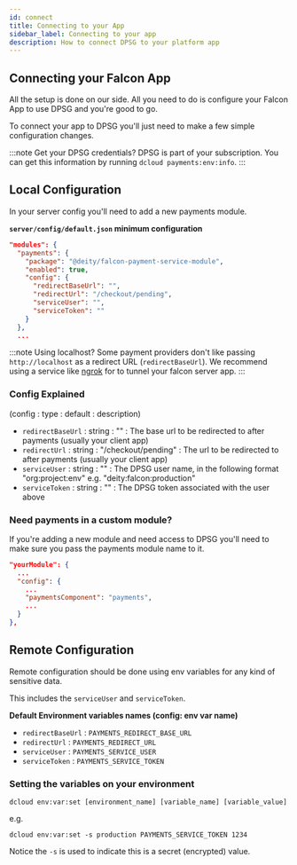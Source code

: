 ```yaml
---
id: connect
title: Connecting to your App
sidebar_label: Connecting to your app
description: How to connect DPSG to your platform app
---
```


## Connecting your Falcon App

All the setup is done on our side. All you need to do is configure your Falcon App to use DPSG and you're good to go.

To connect your app to DPSG you'll just need to make a few simple configuration changes.

:::note Get your DPSG credentials?
DPSG is part of your subscription. You can get this information by running `dcloud payments:env:info`.
:::

## Local Configuration

In your server config you'll need to add a new payments module.

**`server/config/default.json` minimum configuration**
```json
"modules": {
  "payments": {
    "package": "@deity/falcon-payment-service-module",
    "enabled": true,
    "config": {
      "redirectBaseUrl": "",
      "redirectUrl": "/checkout/pending",
      "serviceUser": "",
      "serviceToken": ""
    }
  },
  ...
```

:::note Using localhost?
Some payment providers don't like passing `http://localhost` as a redirect URL (`redirectBaseUrl`). We recommend using a service like [ngrok](https://ngrok.com/) for to tunnel your falcon server app.
:::

### Config Explained

(config : type : default : description)

- `redirectBaseUrl` : string : "" : The base url to be redirected to after payments (usually your client app)
- `redirectUrl` : string : "/checkout/pending" : The url to be redirected to after payments (usually your client app)
- `serviceUser` : string : "" : The DPSG user name, in the following format "org:project:env" e.g. "deity:falcon:production"
- `serviceToken` : string : "" : The DPSG token associated with the user above

### Need payments in a custom module?

If you're adding a new module and need access to DPSG you'll need to make sure you pass the payments module name to it.

```json
"yourModule": {
  ...
  "config": {
    ...
    "paymentsComponent": "payments",
    ...
  }
},
```

## Remote Configuration

Remote configuration should be done using env variables for any kind of sensitive data.

This includes the `serviceUser` and `serviceToken`.

**Default Environment variables names (config: env var name)**

- `redirectBaseUrl` : `PAYMENTS_REDIRECT_BASE_URL`
- `redirectUrl` : `PAYMENTS_REDIRECT_URL`
- `serviceUser` : `PAYMENTS_SERVICE_USER`
- `serviceToken` : `PAYMENTS_SERVICE_TOKEN`

### Setting the variables on your environment

`dcloud env:var:set [environment_name] [variable_name] [variable_value]`

e.g.

`dcloud env:var:set -s production PAYMENTS_SERVICE_TOKEN 1234`

Notice the `-s` is used to indicate this is a secret (encrypted) value.
